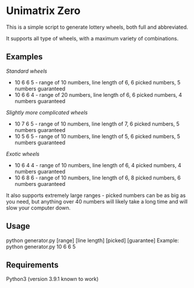 # Unimatrix Zero

This is a simple script to generate lottery wheels, both full and abbreviated.

It supports all type of wheels, with a maximum variety of combinations.

## Examples

*Standard wheels*
* 10 6 6 5 - range of 10 numbers, line length of 6, 6 picked numbers, 5 numbers guaranteed
* 10 6 6 4 - range of 20 numbers, line length of 6, 6 picked numbers, 4 numbers guaranteed

*Slightly more complicated wheels*
* 10 7 6 5 - range of 10 numbers, line length of 7, 6 picked numbers, 5 numbers guaranteed
* 10 5 6 5 - range of 10 numbers, line length of 5, 6 picked numbers, 5 numbers guaranteed

*Exotic wheels*
* 10 6 4 4 - range of 10 numbers, line length of 6, 4 picked numbers, 4 numbers guaranteed
* 10 6 8 6 - range of 10 numbers, line length of 6, 8 picked numbers, 6 numbers guaranteed

It also supports extremely large ranges - picked numbers can be as big as you need, but anything over 40 numbers will likely take a long time and will slow your computer down.

## Usage

python generator.py [range] [line length] [picked] [guarantee]
Example: python generator.py 10 6 6 5

## Requirements
Python3 (version 3.9.1 known to work)
